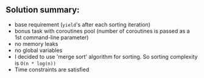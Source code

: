 ## Solution summary:
- base requirement (`yield`'s after each sorting iteration)
- bonus task with coroutines pool (number of coroutines is passed as a 1st command-line parameter)
- no memory leaks
- no global variables
- I decided to use 'merge sort' algorithm for sorting. So sorting complexity is `O(n * log(n))`
- Time constraints are satisfied
